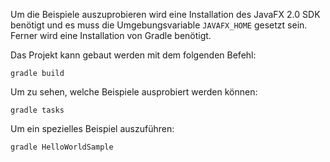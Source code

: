 ﻿Um die Beispiele auszuprobieren wird eine Installation des JavaFX 2.0 SDK benötigt und es muss die Umgebungsvariable `JAVAFX_HOME` gesetzt sein. Ferner wird eine Installation von Gradle benötigt.

Das Projekt kann gebaut werden mit dem folgenden Befehl:

    gradle build

Um zu sehen, welche Beispiele ausprobiert werden können:

    gradle tasks

Um ein spezielles Beispiel auszuführen:

    gradle HelloWorldSample
